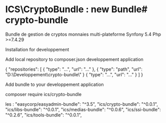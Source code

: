 # ICS\CryptoBundle : new Bundle# crypto-bundle
Bundle de gestion de cryptos monnaies multi-plateforme
Synfony 5.4
Php >=7.4.29

Installation for developpement

Add local repository to composer.json developpement application

{
    "repositories": [
        {
            "type": "...",
            "url": "..."
        }, 
        {
            "type": "path",
            "url": "D:\\Developpement\\crypto-bundle\\"
        }
        {
            "type": "...",
            "url": "..."
        }
    ]
}

Add bundle to your developpement application

composer require ics/crypto-bundle


les  : 
 "easycorp/easyadmin-bundle": "^3.5",
 "ics/crypto-bundle": "^0.0.1",
 "ics/libs-bundle": "^0.0.1",
 "ics/medias-bundle": "^0.0.6",
 "ics/ssi-bundle": "^0.2.6",
 "ics/tools-bundle": "^0.0.1",

